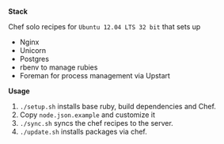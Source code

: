 **Stack**

Chef solo recipes for `Ubuntu 12.04 LTS 32 bit` that sets up

- Nginx
- Unicorn
- Postgres
- rbenv to manage rubies
- Foreman for process management via Upstart

**Usage**

1. `./setup.sh` installs base ruby, build dependencies and Chef.
2. Copy `node.json.example` and customize it
2. `./sync.sh` syncs the chef recipes to the server.
3. `./update.sh` installs packages via chef.
